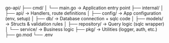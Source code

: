 go-api/
├── cmd/
│   └── main.go                  → Application entry point
├── internal/
│   ├── api/                     → Handlers, route definitions
│   ├── config/                  → App configuration (env, setup)
│   ├── db/                      → Database connection + sqlc code
│   ├── models/                  → Structs & validation rules
│   ├── repository/              → Query logic (sqlc wrapper)
│   └── service/                 → Business logic
├── pkg/                         → Utilities (logger, auth, etc.)
├── go.mod
└── .env
